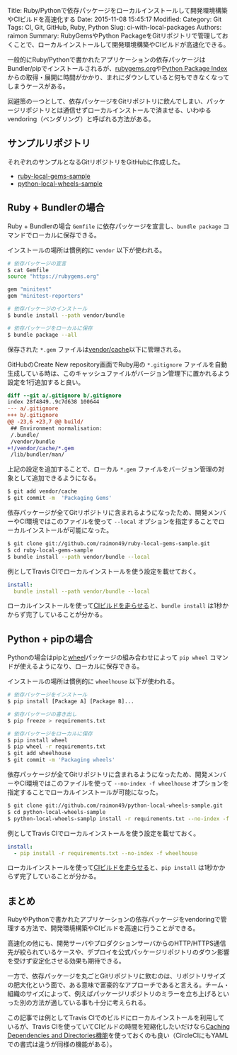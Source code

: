 Title: Ruby/Pythonで依存パッケージをローカルインストールして開発環境構築やCIビルドを高速化する
Date: 2015-11-08 15:45:17
Modified:
Category: Git
Tags: CI, Git, GitHub, Ruby, Python
Slug: ci-with-local-packages
Authors: raimon
Summary: RubyGemsやPython PackageをGitリポジトリで管理しておくことで、ローカルインストールして開発環境構築やCIビルドが高速化できる。

一般的にRuby/Pythonで書かれたアプリケーションの依存パッケージはBundler/pipでインストールされるが、[rubygems.org](https://rubygems.org/)や[Python Package Index](https://pypi.python.org/pypi)からの取得・展開に時間がかかり、まれにダウンしていると何もできなくなってしまうケースがある。

回避策の一つとして、依存パッケージをGitリポジトリに飲んでしまい、パッケージリポジトリとは通信せずローカルインストールで済ませる、いわゆるvendoring（ベンダリング）と呼ばれる方法がある。

## サンプルリポジトリ

それぞれのサンプルとなるGitリポジトリをGitHubに作成した。

* [ruby-local-gems-sample](https://github.com/raimon49/ruby-local-gems-sample)
* [python-local-wheels-sample](https://github.com/raimon49/python-local-wheels-sample)

## Ruby + Bundlerの場合

Ruby + Bundlerの場合 `Gemfile` に依存パッケージを宣言し、`bundle package` コマンドでローカルに保存できる。

インストールの場所は慣例的に `vendor` 以下が使われる。

```sh
# 依存パッケージの宣言
$ cat Gemfile
source "https://rubygems.org"

gem "minitest"
gem "minitest-reporters"

# 依存パッケージのインストール
$ bundle install --path vendor/bundle

# 依存パッケージをローカルに保存
$ bundle package --all
```

保存された `*.gem` ファイルは[vendor/cache](https://github.com/raimon49/ruby-local-gems-sample/tree/master/vendor/cache)以下に管理される。

GitHubのCreate New repository画面でRuby用の `*.gitignore` ファイルを自動生成している時は、このキャッシュファイルがバージョン管理下に置かれるよう設定を1行追加すると良い。

```diff
diff --git a/.gitignore b/.gitignore
index 28f4849..9c7d638 100644
--- a/.gitignore
+++ b/.gitignore
@@ -23,6 +23,7 @@ build/
 ## Environment normalisation:
 /.bundle/
 /vendor/bundle
+!/vendor/cache/*.gem
 /lib/bundler/man/

```

上記の設定を追加することで、ローカル `*.gem` ファイルをバージョン管理の対象として追加できるようになる。

```sh
$ git add vendor/cache
$ git commit -m  'Packaging Gems'
```

依存パッケージが全てGitリポジトリに含まれるようになったため、開発メンバーやCI環境ではこのファイルを使って `--local` オプションを指定することでローカルインストールが可能になった。

```sh
$ git clone git://github.com/raimon49/ruby-local-gems-sample.git
$ cd ruby-local-gems-sample
$ bundle install --path vendor/bundle --local
```

例としてTravis CIでローカルインストールを使う設定を載せておく。

```yaml
install:
  bundle install --path vendor/bundle --local
```

ローカルインストールを使って[CIビルドを走らせる](https://travis-ci.org/raimon49/ruby-local-gems-sample)と、`bundle install` は1秒かからず完了していることが分かる。

## Python + pipの場合

Pythonの場合はpipと[wheel](https://pypi.python.org/pypi/wheel)パッケージの組み合わせによって `pip wheel` コマンドが使えるようになり、ローカルに保存できる。

インストールの場所は慣例的に `wheelhouse` 以下が使われる。

```sh
# 依存パッケージをインストール
$ pip install [Package A] [Package B]...

# 依存パッケージの書き出し
$ pip freeze > requirements.txt

# 依存パッケージをローカルに保存
$ pip install wheel
$ pip wheel -r requirements.txt
$ git add wheelhouse
$ git commit -m 'Packaging wheels'
```

依存パッケージが全てGitリポジトリに含まれるようになったため、開発メンバーやCI環境ではこのファイルを使って `--no-index -f wheelhouse` オプションを指定することでローカルインストールが可能になった。

```sh
$ git clone git://github.com/raimon49/python-local-wheels-sample.git
$ cd python-local-wheels-sample
$ python-local-wheels-samplp install -r requirements.txt --no-index -f wheelhouse
```

例としてTravis CIでローカルインストールを使う設定を載せておく。

```yaml
install:
  - pip install -r requirements.txt --no-index -f wheelhouse
```

ローカルインストールを使って[CIビルドを走らせる](https://travis-ci.org/raimon49/python-local-wheels-sample)と、`pip install` は1秒かからず完了していることが分かる。

## まとめ

RubyやPythonで書かれたアプリケーションの依存パッケージをvendoringで管理する方法で、開発環境構築やCIビルドを高速に行うことができる。

高速化の他にも、開発サーバやプロダクションサーバからのHTTP/HTTPS通信先が絞られているケースや、デプロイを公式パッケージリポジトリのダウン影響を受けず安定化させる効果も期待できる。

一方で、依存パッケージを丸ごとGitリポジトリに飲むのは、リポジトリサイズの肥大化という面で、ある意味で富豪的なアプローチであると言える。チーム・組織のサイズによって、例えばパッケージリポジトリのミラーを立ち上げるといった別の方法が適している事も十分に考えられる。

この記事では例としてTravis CIでのビルドにローカルインストールを利用しているが、Travis CIを使っていてCIビルドの時間を短縮化したいだけなら[Caching Dependencies and Directories機能](http://docs.travis-ci.com/user/caching/)を使っておくのも良い（CircleCIにもYAMLでの書式は違うが同様の機能がある）。

